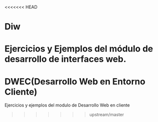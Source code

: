 <<<<<<< HEAD
# Diw
Ejercicios y Ejemplos del módulo de desarrollo de interfaces web.
=======
# DWEC(Desarrollo Web en Entorno Cliente)
Ejercicios y ejemplos del modulo de Desarrollo Web en cliente
>>>>>>> upstream/master
